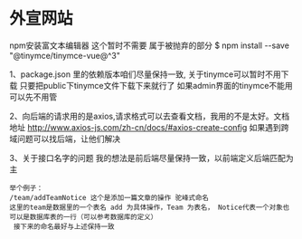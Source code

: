 # 外宣网站



npm安装富文本编辑器 这个暂时不需要 属于被抛弃的部分
$ npm install --save "@tinymce/tinymce-vue@^3"

1、package.json 里的依赖版本咱们尽量保持一致, 关于tinymce可以暂时不用下载 只要把public下tinymce文件下载下来就行了
    如果admin界面的tinymce不能用可以先不用管

2、向后端的请求用的是axios,请求格式可以去查看文档，我用的不是太好。文档地址 http://www.axios-js.com/zh-cn/docs/#axios-create-config
    如果遇到跨域问题可以找后端，让他们解决

3、关于接口名字的问题
    我的想法是前后端尽量保持一致，以前端定义后端匹配为主

    举个例子：
    /team/addTeamNotice 这个是添加一篇文章的操作 驼峰式命名
    这里的team是数据里的一个表名 add 为具体操作，Team 为表名， Notice代表一个对象也可以是数据库表的一行（可以参考数据库的定义）
     接下来的命名最好与上述保持一致
    
   

